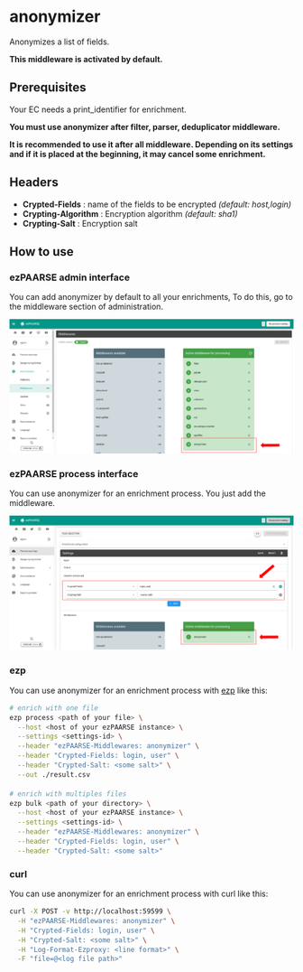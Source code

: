 # anonymizer

Anonymizes a list of fields.

**This middleware is activated by default.**

## Prerequisites

Your EC needs a print_identifier for enrichment. 

**You must use anonymizer after filter, parser, deduplicator middleware.**

**It is recommended to use it after all middleware. Depending on its settings and if it is placed at the beginning, it may cancel some enrichment.**

## Headers

+ **Crypted-Fields** : name of the fields to be encrypted *(default: host,login)*
+ **Crypting-Algorithm** : Encryption algorithm *(default: sha1)*
+ **Crypting-Salt** : Encryption salt

## How to use

### ezPAARSE admin interface

You can add anonymizer by default to all your enrichments, To do this, go to the middleware section of administration.

![image](./docs/admin-interface.png)

### ezPAARSE process interface

You can use anonymizer for an enrichment process. You just add the middleware.

![image](./docs/process-interface.png)

### ezp

You can use anonymizer for an enrichment process with [ezp](https://github.com/ezpaarse-project/node-ezpaarse) like this:

```bash
# enrich with one file
ezp process <path of your file> \
  --host <host of your ezPAARSE instance> \
  --settings <settings-id> \
  --header "ezPAARSE-Middlewares: anonymizer" \
  --header "Crypted-Fields: login, user" \
  --header "Crypted-Salt: <some salt>" \
  --out ./result.csv

# enrich with multiples files
ezp bulk <path of your directory> \
  --host <host of your ezPAARSE instance> \
  --settings <settings-id> \
  --header "ezPAARSE-Middlewares: anonymizer" \
  --header "Crypted-Fields: login, user" \
  --header "Crypted-Salt: <some salt>" 

```

### curl

You can use anonymizer for an enrichment process with curl like this:

```bash
curl -X POST -v http://localhost:59599 \
  -H "ezPAARSE-Middlewares: anonymizer" \
  -H "Crypted-Fields: login, user" \
  -H "Crypted-Salt: <some salt>" \
  -H "Log-Format-Ezproxy: <line format>" \
  -F "file=@<log file path>"

```